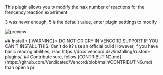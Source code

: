 This plugin allows you to modify the max number of reactions for the frencency reaction experiment

3 was never enough, 5 is the default value, enter plugin setttings to modify

![preview](https://i.imgur.com/WSICXUZ.png)

<!-->

## Install

> [!WARNING]
> DO NOT GO CRY IN VENCORD SUPPORT IF YOU CAN'T INSTALL THIS. Can't do it? use an official build

However, if you have basic reading abilities, read https://docs.vencord.dev/installing/custom-plugins/.

## Contribute

sure, follow [CONTRIBUTING.md](https://github.com/Vendicated/Vencord/blob/main/CONTRIBUTING.md) than open a pr
